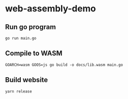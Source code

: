 # web-assembly-demo

## Run go program

```
go run main.go
```

## Compile to WASM

```
GOARCH=wasm GOOS=js go build -o docs/lib.wasm main.go
```


## Build website

```
yarn release
```
